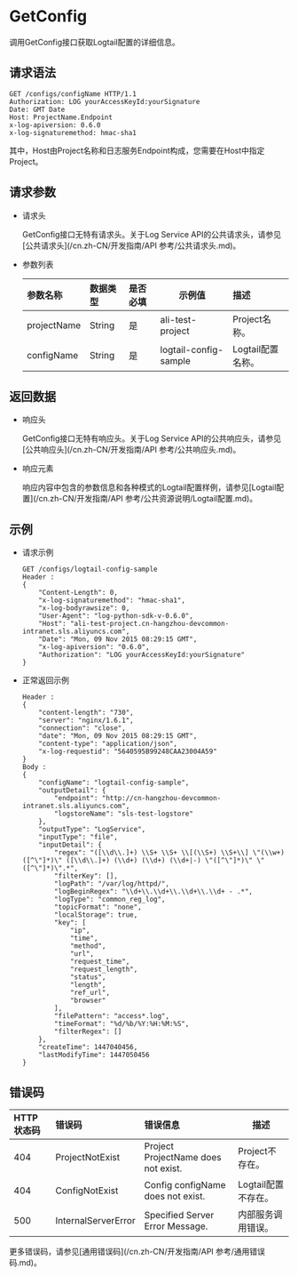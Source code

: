 # GetConfig

调用GetConfig接口获取Logtail配置的详细信息。

## 请求语法

```
GET /configs/configName HTTP/1.1
Authorization: LOG yourAccessKeyId:yourSignature 
Date: GMT Date
Host: ProjectName.Endpoint
x-log-apiversion: 0.6.0
x-log-signaturemethod: hmac-sha1
```

其中，Host由Project名称和日志服务Endpoint构成，您需要在Host中指定Project。

## 请求参数

-   请求头

    GetConfig接口无特有请求头。关于Log Service API的公共请求头，请参见[公共请求头](/cn.zh-CN/开发指南/API 参考/公共请求头.md)。

-   参数列表

    |参数名称|数据类型|是否必填|示例值|描述|
    |:---|:---|:---|---|:-|
    |projectName|String|是|ali-test-project|Project名称。|
    |configName|String|是|logtail-config-sample|Logtail配置名称。|


## 返回数据

-   响应头

    GetConfig接口无特有响应头。关于Log Service API的公共响应头，请参见[公共响应头](/cn.zh-CN/开发指南/API 参考/公共响应头.md)。

-   响应元素

    响应内容中包含的参数信息和各种模式的Logtail配置样例，请参见[Logtail配置](/cn.zh-CN/开发指南/API 参考/公共资源说明/Logtail配置.md)。


## 示例

-   请求示例

    ```
    GET /configs/logtail-config-sample 
    Header :
    {
        "Content-Length": 0,
        "x-log-signaturemethod": "hmac-sha1",
        "x-log-bodyrawsize": 0,
        "User-Agent": "log-python-sdk-v-0.6.0",
        "Host": "ali-test-project.cn-hangzhou-devcommon-intranet.sls.aliyuncs.com",
        "Date": "Mon, 09 Nov 2015 08:29:15 GMT",
        "x-log-apiversion": "0.6.0",
        "Authorization": "LOG yourAccessKeyId:yourSignature"
    }
    ```

-   正常返回示例

    ```
    Header :
    {   
        "content-length": "730",
        "server": "nginx/1.6.1",
        "connection": "close",
        "date": "Mon, 09 Nov 2015 08:29:15 GMT",
        "content-type": "application/json",
        "x-log-requestid": "5640595B99248CAA23004A59"
    }
    Body :
    {   
        "configName": "logtail-config-sample",
        "outputDetail": {
            "endpoint": "http://cn-hangzhou-devcommon-intranet.sls.aliyuncs.com",
            "logstoreName": "sls-test-logstore"
        },
        "outputType": "LogService",
        "inputType": "file",
        "inputDetail": {
            "regex": "([\\d\\.]+) \\S+ \\S+ \\[(\\S+) \\S+\\] \"(\\w+) ([^\"]*)\" ([\\d\\.]+) (\\d+) (\\d+) (\\d+|-) \"([^\"]*)\" \"([^\"]*)\".*",
            "filterKey": [],
            "logPath": "/var/log/httpd/",
            "logBeginRegex": "\\d+\\.\\d+\\.\\d+\\.\\d+ - .*",
            "logType": "common_reg_log",
            "topicFormat": "none",
            "localStorage": true,
            "key": [
                "ip",
                "time",
                "method",
                "url",
                "request_time",
                "request_length",
                "status",
                "length",
                "ref_url",
                "browser"
            ],
            "filePattern": "access*.log",
            "timeFormat": "%d/%b/%Y:%H:%M:%S",
            "filterRegex": []
        },
        "createTime": 1447040456,
        "lastModifyTime": 1447050456
    }
    ```


## 错误码

|HTTP状态码|错误码|错误信息|描述|
|:------|:--|:---|--|
|404|ProjectNotExist|Project ProjectName does not exist.|Project不存在。|
|404|ConfigNotExist|Config configName does not exist.|Logtail配置不存在。|
|500|InternalServerError|Specified Server Error Message.|内部服务调用错误。|

更多错误码，请参见[通用错误码](/cn.zh-CN/开发指南/API 参考/通用错误码.md)。


